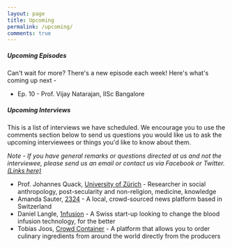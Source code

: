 ```yaml
---
layout: page
title: Upcoming
permalink: /upcoming/
comments: true
---
```


##### Upcoming Episodes
Can't wait for more? There's a new episode each week! Here's what's coming up next -

* Ep. 10 - Prof. Vijay Natarajan, IISc Bangalore

##### Upcoming Interviews
This is a list of interviews we have scheduled. We encourage you to use the comments section below to send us questions you would like us to ask the upcoming interviewees or things you'd like to know about them.

_Note - If you have general remarks or questions directed at us and not the interviewee, please send us an email or contact us via Facebook or Twitter. [(Links here)](/subscribe)_

* Prof. Johannes Quack, [University of Zürich](http://www.isek.uzh.ch/de/ethnologie/Personen/Personen/johannesquack.html) - Researcher in social anthropology, post-secularity and non-religion, medicine, knowledge  
* Amanda Sauter, [2324](https://2324.ch) - A local, crowd-sourced news platform based in Switzerland  
* Daniel Langle, [1nfusion](http://1nfusion.com/) - A Swiss start-up looking to change the blood infusion technology, for the better  
* Tobias Joos, [Crowd Container](http://crowdcontainer.ch/) - A platform that allows you to order culinary ingredients from around the world directly from the producers
